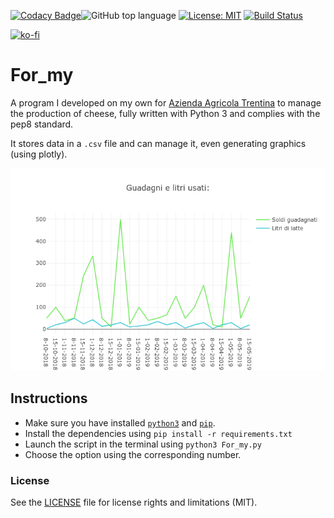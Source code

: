 [![Codacy Badge](https://api.codacy.com/project/badge/Grade/ee4174e8bde54a54b0131f732f0c955e)](https://www.codacy.com/app/rob93c/For_my?utm_source=github.com&amp;utm_medium=referral&amp;utm_content=rob93c/For_my&amp;utm_campaign=Badge_Grade)![GitHub top language](https://img.shields.io/github/languages/top/rob93c/RomRoamer.svg) [![License: MIT](https://img.shields.io/badge/License-MIT-yellow.svg)](https://opensource.org/licenses/MIT) [![Build Status](https://travis-ci.com/rob93c/For_my.svg?branch=master)](https://travis-ci.com/rob93c/For_my)

[![ko-fi](https://www.ko-fi.com/img/githubbutton_sm.svg)](https://ko-fi.com/Y8Y2UIWJ) 

# For_my
A program I developed on my own for [Azienda Agricola Trentina](https://www.facebook.com/azagrtrentina) to manage the production of cheese, fully written with Python 3 and complies with the pep8 standard.

It stores data in a `.csv` file and can manage it, even generating graphics (using plotly).

![Sample graphic preview](sample/sample.png)

## Instructions
- Make sure you have installed [`python3`](https://www.python.org/downloads/) and [`pip`](https://pip.pypa.io/en/stable/installing/).
- Install the dependencies using `pip install -r requirements.txt`
- Launch the script in the terminal using `python3 For_my.py`
- Choose the option using the corresponding number.

### License
See the [LICENSE](https://github.com/rob93c/RomRoamer/blob/master/LICENSE.md) file for license rights and limitations (MIT).